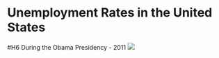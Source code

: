 # Unemployment Rates in the United States
#H6 During the Obama Presidency - 2011
<img src = "https://www.statisticshowto.com/wp-content/uploads/2014/01/unemployment-rate.jpg">
